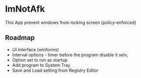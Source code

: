 # ImNotAfk
This App prevent windows from locking screen (policy-enforced)

## Roadmap
* UI interface (winforms)
* Interval options - timer before the program disable it selv, 
* Option set to run as startup
* Add program to System Tray
* Save and Load setting from Registry Editor


